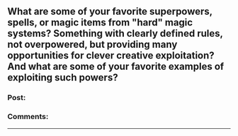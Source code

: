 ## What are some of your favorite superpowers, spells, or magic items from "hard" magic systems? Something with clearly defined rules, not overpowered, but providing many opportunities for clever creative exploitation? And what are some of your favorite examples of exploiting such powers?

### Post:



### Comments:

---


